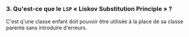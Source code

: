 ### 3. Qu'est-ce que le `LSP` « Liskov Substitution Principle » ?

C'est q'une classe enfant doit pouvoir être utilisée à la place de sa classe parente sans introduire d'erreurs.

